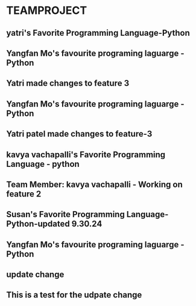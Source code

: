 # TEAMPROJECT 
## yatri's Favorite Programming Language-Python 
## Yangfan Mo's favourite programing laguarge - Python 
## Yatri made changes to feature 3
## Yangfan Mo's favourite programing laguarge - Python 
## Yatri patel made changes to feature-3
## kavya vachapalli's Favorite Programming Language - python
## Team Member: kavya vachapalli - Working on feature 2
## Susan's Favorite Programming Language-Python-updated 9.30.24
## Yangfan Mo's favourite programing laguarge - Python 
## update change
## This is a test for the udpate change 